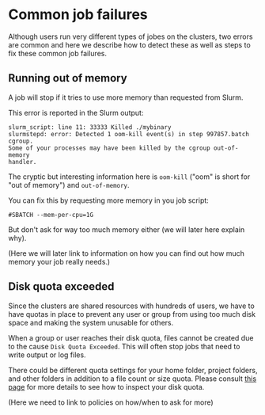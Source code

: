 

# Common job failures

Although users run very different types of jobes on the clusters, two errors are common and here we
describe how to detect these as well as steps to fix these common job failures.


## Running out of memory

A job will stop if it tries to use more memory than requested from Slurm.

This error is reported in the Slurm output:
```
slurm_script: line 11: 33333 Killed ./mybinary
slurmstepd: error: Detected 1 oom-kill event(s) in step 997857.batch cgroup.
Some of your processes may have been killed by the cgroup out-of-memory
handler.
```

The cryptic but interesting information here is `oom-kill` ("oom" is short for "out of memory") and `out-of-memory`.

You can fix this by requesting more memory in you job script:
```
#SBATCH --mem-per-cpu=1G
```

But don't ask for way too much memory either (we will later here explain why).

(Here we will later link to information on how you can find out how much memory your job really needs.)


## Disk quota exceeded

Since the clusters are shared resources with hundreds of users, we have to have
quotas in place to prevent any user or group from
using too much disk space and making the system unusable for others.

When a group or user reaches their disk quota, files cannot be created due to the cause `Disk Quota Exceeded`.
This will often stop jobs that need to write output or log files.

There could be different quota settings for your home folder, project folders,
and other folders in addition to a file count or size quota.  Please consult
[this page](https://documentation.sigma2.no/files_storage/clusters.html) for
more details to see how to inspect your disk quota.

(Here we need to link to policies on how/when to ask for more)
